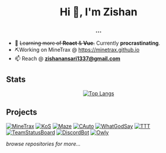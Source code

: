 <h1 align="center">Hi 👋, I'm Zishan</h1>
<h3 align="center">...</h3>

- 🌱 ~~Learning more of **React** & **Vue**.~~ Currently **procrastinating**.
- ⛏️Working on MineTrax @ https://minetrax.github.io
- 📫 Reach @ **zishanansari1337@gmail.com**


##  Stats
<span align="center">
  
[![Top Langs](https://github-readme-stats.vercel.app/api/top-langs/?username=xinecraft&layout=compact&langs_count=8)](https://github.com/xinecraft)

</span>
  
## Projects
[![MineTrax](https://img.shields.io/badge/-MineTrax-39b9f1?logo=minecraft&style=for-the-badge&logoColor=white)](http://minetrax.github.io)
[![KoS](https://img.shields.io/badge/-Live_Ingame_Tracker-FF2D20?logo=laravel&style=for-the-badge&logoColor=white)](http://live.unse.su)
[![Maze](https://img.shields.io/badge/-Maze_Generator-c24aff?logo=react&style=for-the-badge&logoColor=white)](https://react-maze-generator.netlify.app)
[![CAuto](https://img.shields.io/badge/-Cellular_Automation-313131?logo=unity&style=for-the-badge&logoColor=white)](https://game-of-life-3d.vercel.app)
[![WhatGodSay](https://img.shields.io/badge/-WhatGodSay_Search-0080FF?logo=react&style=for-the-badge&logoColor=white)](https://whatgodsay.netlify.app)
[![TTT](https://img.shields.io/badge/-TickTactToe_WITH_AI-019733?logo=react&style=for-the-badge&logoColor=white)](https://react-ticktactoe.netlify.app)
[![TeamStatusBoard](https://img.shields.io/badge/-Team_Status_Board-00e8e8?logo=phpstorm&style=for-the-badge&logoColor=white)](https://github.com/Xinecraft/TeamStatusBoard)
[![DiscordBot](https://img.shields.io/badge/-Discord_Bot-7289DA?logo=discord&style=for-the-badge&logoColor=white)](https://github.com/Xinecraft/swat4ever)
[![Owly](https://img.shields.io/badge/-Owly_Url_Shortner-F28C28?logo=typescript&style=for-the-badge&logoColor=white)](https://github.com/Xinecraft/owly)

*browse repositories for more...*
